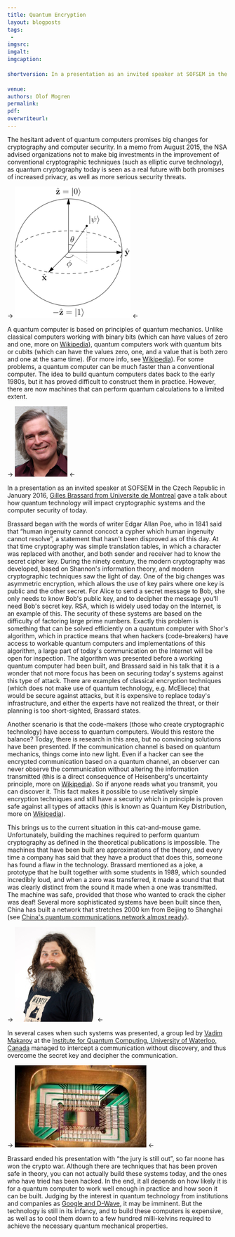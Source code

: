 ```yaml
---
title: Quantum Encryption
layout: blogposts
tags:
 - 
imgsrc: 
imgalt: 
imgcaption: 

shortversion: In a presentation as an invited speaker at SOFSEM in the Czech Republic in January 2016, Gilles Brassard from Universite de Montreal gave a talk about how quantum technology will impact cryptographic systems and the computer security of today.

venue: 
authors: Olof Mogren
permalink:
pdf: 
overwriteurl: 
---
```


The hesitant advent of quantum computers promises big changes for cryptography and computer security. In a memo from August 2015, the NSA advised organizations not to make big investments in the improvement of conventional cryptographic techniques (such as elliptic curve technology), as quantum cryptography today is seen as a real future with both promises of increased privacy, as well as more serious security threats.

-> ![Representation of a cubit](/graphics/illustrations/2016-01-25/bloch_sphere.png) <-

A quantum computer is based on principles of quantum mechanics. Unlike classical computers working with binary bits (which can have values of zero and one, more on [Wikipedia](https://en.wikipedia.org/wiki/Bit)), quantum computers work with quantum bits or cubits (which can have the values zero, one, and a value that is both zero and one at the same time).
(For more info, see [Wikipedia](https://en.wikipedia.org/wiki/Quantum_computing)).
For some problems, a quantum computer can be much faster than a conventional computer.
The idea to build quantum computers dates back to the early 1980s, but it has proved difficult to construct them in practice.
However, there are now machines that can perform quantum calculations to a limited extent.

-> ![Gilles Brassard](/graphics/illustrations/2016-01-25/brassard_gilles.jpg) <-

In a presentation as an invited speaker at SOFSEM in the Czech Republic in January 2016, [Gilles Brassard from Universite de Montreal](http://www-labs.iro.umontreal.ca/~brassard/web/en/) gave a talk about how quantum technology will impact cryptographic systems and the computer security of today.

Brassard began with the words of writer Edgar Allan Poe, who in 1841 said that &ldquo;human ingenuity cannot concoct a cypher which human ingenuity cannot resolve&rdquo;, a statement that hasn't been disproved as of this day.
At that time cryptography was simple translation tables, in which a character was replaced with another, and both sender and receiver had to know the secret cipher key.
During the ninety century, the modern cryptography was developed, based on Shannon's information theory, and modern cryptographic techniques saw the light of day.
One of the big changes was asymmetric encryption, which allows the use of key pairs where one key is public and the other secret.
For Alice to send a secret message to Bob, she only needs to know Bob's public key, and to decipher the message you'll need Bob's secret key.
RSA, which is widely used today on the Internet, is an example of this.
The security of these systems are based on the difficulty of factoring large prime numbers.
Exactly this problem is something that can be solved efficiently on a quantum computer with Shor's algorithm, which in practice means that when hackers (code-breakers) have access to workable quantum computers and implementations of this algorithm, a large part of today's communication on the Internet will be open for inspection.
The algorithm was presented before a working quantum computer had been built, and Brassard said in his talk that it is a wonder that not more focus has been on securing today's systems against this type of attack.
There are examples of classical encryption techniques (which does not make use of quantum technology, e.g. McEliece) that would be secure against attacks, but it is expensive to replace today's infrastructure, and either the experts have not realized the threat, or their planning is too short-sighted, Brassard states.

Another scenario is that the code-makers (those who create cryptographic technology) have access to quantum computers.
Would this restore the balance?
Today, there is research in this area, but no convincing solutions have been presented.
If the communication channel is based on quantum mechanics, things come into new light.
Even if a hacker can see the encrypted communication based on a quantum channel, an observer can never observe the communication without altering the information transmitted (this is a direct consequence of Heisenberg's uncertainty principle, more on [Wikipedia](https://en.wikipedia.org/wiki/Uncertainty_principle)).
So if anyone reads what you transmit, you can discover it.
This fact makes it possible to use relatively simple encryption techniques and still have a security which in principle is proven safe against all types of attacks (this is known as Quantum Key Distribution, more on [Wikipedia](https://en.wikipedia.org/wiki/Quantum_key_distribution)).

This brings us to the current situation in this cat-and-mouse game.
Unfortunately, building the machines required to perform quantum cryptography as defined in the theoretical publications is impossible.
The machines that have been built are approximations of the theory, and every time a company has said that they have a product that does this, someone has found a flaw in the technology.
Brassard mentioned as a joke, a prototype that he built together with some students in 1989, which sounded incredibly loud, and when a zero was transferred, it made a sound that that was clearly distinct from the sound it made when a one was transmitted.
The machine was safe, provided that those who wanted to crack the cipher was deaf!
Several more sophisticated systems have been built since then, China has built a network that stretches 2000 km from Beijing to Shanghai (see [China's quantum communications network almost ready](http://www.itproportal.com/2015/08/31/chinas-quantum-communications-network-almost-ready/)).

-> ![Vadim Makarov](/graphics/illustrations/2016-01-25/makarov.jpg) <-

In several cases when such systems was presented, a group led by [Vadim Makarov](http://www.vad1.com/) at the [Institute for Quantum Computing, University of Waterloo, Canada](https://uwaterloo.ca/institute-for-quantum-computing/) managed to intercept a communication without discovery, and thus overcome the secret key and decipher the communication.

-> ![Quantum Chip from DWave](/graphics/illustrations/2016-01-25/dwave_128chip.jpg) <-

Brassard ended his presentation with &ldquo;the jury is still out&rdquo;, so far noone has won the crypto war.
Although there are techniques that has been proven safe in theory, you can not actually build these systems today, and the ones who have tried has been hacked.
In the end, it all depends on how likely it is for a quantum computer to work well enough in practice and how soon it can be built.
Judging by the interest in quantum technology from institutions and companies as [Google and D-Wave](https://www.wired.com/2015/12/for-google-quantum-computing-is-like-learning-to-fly/), it may be imminent.
But the technology is still in its infancy, and to build these computers is expensive, as well as to cool them down to a few hundred milli-kelvins required to achieve the necessary quantum mechanical properties. 

